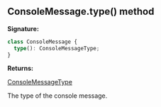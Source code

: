 ## ConsoleMessage.type() method

**Signature:**

```typescript
class ConsoleMessage {
  type(): ConsoleMessageType;
}
```

**Returns:**

[ConsoleMessageType](./puppeteer.consolemessagetype.md)

The type of the console message.

